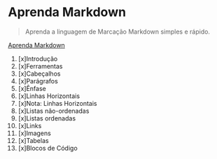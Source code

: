 # Aprenda Markdown


>Aprenda a linguagem de Marcação Markdown simples e rápido.

[Aprenda Markdown](https://www.udemy.com/course/aprenda-markdown/ "Udemy")

1. [x]Introdução
2. [x]Ferramentas
3. [x]Cabeçalhos
4. [x]Parágrafos
5. [x]Ênfase
6. [x]Linhas Horizontais
7. [x]Nota: Linhas Horizontais
8. [x]Listas não-ordenadas
9. [x]Listas ordenadas
10. [x]Links
11. [x]Imagens
12. [x]Tabelas
13. [x]Blocos de Código

